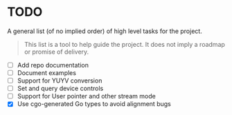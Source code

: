# TODO
A general list (of no implied order) of high level tasks for the project.
> This list is a tool to help guide the project. It does not imply a roadmap or promise of delivery.

* [ ] Add repo documentation
* [ ] Document examples 
* [ ] Support for YUYV conversion
* [ ] Set and query device controls
* [ ] Support for User pointer and other stream mode
* [x] Use cgo-generated Go types to avoid alignment bugs